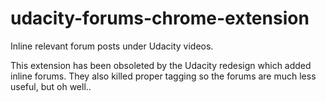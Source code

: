 udacity-forums-chrome-extension
===============================

Inline relevant forum posts under Udacity videos.

This extension has been obsoleted by the Udacity redesign which added inline forums.
They also killed proper tagging so the forums are much less useful, but oh well..
